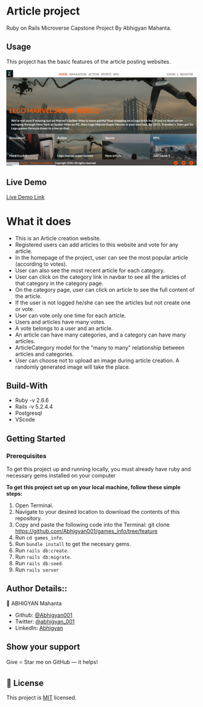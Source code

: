 #  Article project

Ruby on Rails Microverse Capstone Project By Abhigyan Mahanta.

## Usage

This project has the basic features of the article posting websites.

![screenshot](./app/assets/images/ss.png)
## Live Demo

[Live Demo Link]()

# What it does

- This is an Article creation website.
- Registered users can add articles to this website and vote for any article.
- In the homepage of the project, user can see the most popular article (according to votes).
- User can also see the most recent article for each category.
- User can click on the category link in navbar to see all the articles of that category in the category page.
- On the category page, user can click on article to see the full content of the article.
- If the user is not logged he/she can see the articles but not create one or vote.
- User can vote only one time for each article.
- Users and articles have many votes.
- A vote belongs to a user and an article.
- An article can have many categories, and a category can have many articles.
- ArticleCategory model for the "many to many" relationship between articles and categories.
- User can choose not to upload an image during article creation. A randomly generated image will take the place.

## Build-With

- Ruby -v 2.6.6
- Rails -v 5.2.4.4
- Postgresql
- VScode

## Getting Started

### Prerequisites

To get this project up and running locally, you must already have ruby and necessary gems installed on your computer

**To get this project set up on your local machine, follow these simple steps:**

1. Open Terminal.
2. Navigate to your desired location to download the contents of this repository.
3. Copy and paste the following code into the Terminal: git clone https://github.com/Abhigyan001/games_info/tree/feature
4. Run ```cd games_info```.
5. Run ```bundle install``` to get the necesary gems.
6. Run `rails db:create`.
6. Run `rails db:migrate`.
7. Run `rails db:seed`.
8. Run `rails server`


## Author Details::

👤 ABHIGYAN Mahanta

- Github: [@Abhigyan001](https://github.com/Abhigyan001)
- Twitter: [@abhigyan_001](https://twitter.com/abhigyan_001)
- LinkedIn: [Abhigyan](https://www.linkedin.com/in/abhigyan-mahanta-b49799145/)

## Show your support

Give ⭐ Star me on GitHub — it helps!

## 📝 License

This project is [MIT](lic.url) licensed.   



